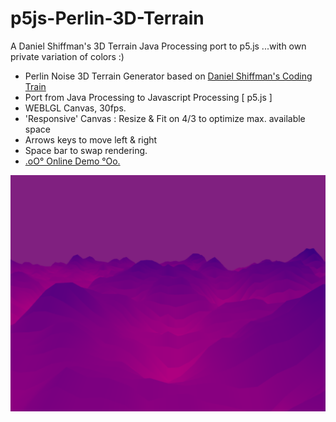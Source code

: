 # p5js-Perlin-3D-Terrain
A Daniel Shiffman's 3D Terrain Java Processing port to p5.js ...with own private variation of colors :)

+ Perlin Noise 3D Terrain Generator based on [Daniel Shiffman's Coding Train](https://www.youtube.com/watch?v=IKB1hWWedMk)
+ Port from Java Processing to Javascript Processing [ p5.js ]
+ WEBLGL Canvas, 30fps.
+ 'Responsive' Canvas : Resize & Fit on 4/3 to optimize max. available space
+ Arrows keys to move left & right
+ Space bar to swap rendering.
+ [.oO° Online Demo °Oo.](https://captainfurax.github.io/p5js-Perlin-3D-Terrain/)

![3DTerrain](https://github.com/CaptainFurax/p5js-Perlin-3D-Terrain/blob/main/rsc/CPT2204022353-1268x951.png)

